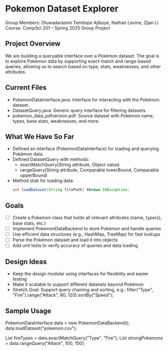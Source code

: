# Pokemon Dataset Explorer
Group Members: Oluwadarasimi Temitope Ajiboye, Nathan Levine, Zijan Li  
Course: CompSci 201 – Spring 2025 Group Project  

## Project Overview
We are building a queryable interface over a Pokémon dataset. The goal is to explore Pokémon data by supporting exact-match and range-based queries, 
allowing us to search based on type, stats, weaknesses, and other attributes.

## Current Files
- PokemonDataInterface.java: Interface for interacting with the Pokémon dataset.
- DatasetQuery.java: Generic query interface for filtering datasets.
- pokemon_data_pdfversion.pdf: Source dataset with Pokémon name, types, base stats, weaknesses, and more.

## What We Have So Far
- Defined an interface (PokemonDataInterface) for loading and querying Pokémon data.
- Defined DatasetQuery with methods:
  - exactMatchQuery(String attribute, Object value)
  - rangeQuery(String attribute, Comparable lowerBound, Comparable upperBound)
- Method stub for loading data:
  ```java
  int loadDataset(String filePath) throws IOException;
  
## Goals
- [ ] Create a Pokemon class that holds all relevant attributes (name, type(s), base stats, etc.)
- [ ] Implement PokemonDataBackend to store Pokémon and handle queries
- [ ] Use efficient data structures (e.g., HashMap, TreeMap) for fast lookups
- [ ] Parse the Pokémon dataset and load it into objects
- [ ] Add unit tests to verify accuracy of queries and data loading

## Design Ideas
- Keep the design modular using interfaces for flexibility and easier testing
- Make it scalable to support different datasets beyond Pokémon
- Stretch Goal: Support query chaining and sorting, e.g.:
  filter("Type", "Fire").range("Attack", 80, 120).sortBy("Speed");

## Sample Usage
PokemonDataInterface data = new PokemonDataBackend();
data.loadDataset("pokemon.csv");

List<Pokemon> fireTypes = data.exactMatchQuery("Type", "Fire");
List<Pokemon> strongPokemons = data.rangeQuery("Attack", 100, 150);

